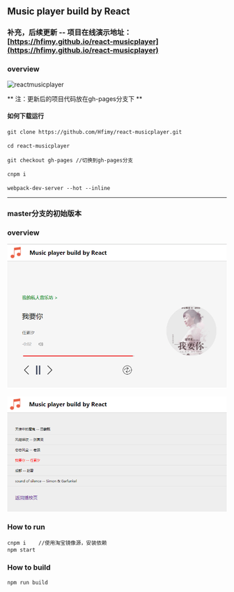 ## Music player build by React

### 补充，后续更新 -- 项目在线演示地址：[https://hfimy.github.io/react-musicplayer](https://hfimy.github.io/react-musicplayer)

### overview
![reactmusicplayer](https://github.com/Hfimy/react-musicplayer/blob/master/public/image/reactmusicplayer.gif?raw=true)

** 注：更新后的项目代码放在gh-pages分支下 **

#### 如何下载运行
```
git clone https://github.com/Hfimy/react-musicplayer.git

cd react-musicplayer

git checkout gh-pages //切换到gh-pages分支

cnpm i

webpack-dev-server --hot --inline
```


***

### master分支的初始版本

### overview
![player.png](https://github.com/Hfimy/react-musicplayer/blob/master/public/image/player.png?raw=true)

![musicList.png](https://github.com/Hfimy/react-musicplayer/blob/master/public/image/musicList.png?raw=true)

### How to run
```
cnpm i    //使用淘宝镜像源，安装依赖
npm start
```
### How to build
```
npm run build
```
